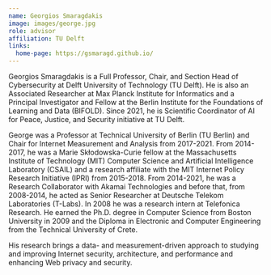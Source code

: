 ```yaml
---
name: Georgios Smaragdakis
image: images/george.jpg
role: advisor
affiliation: TU Delft
links:
  home-page: https://gsmaragd.github.io/
---
```


Georgios Smaragdakis is a Full Professor, Chair, and Section Head of Cybersecurity at Delft University of Technology (TU Delft). He is also an Associated Researcher at Max Planck Institute for Informatics and a Principal Investigator and Fellow at the Berlin Institute for the Foundations of Learning and Data (BIFOLD). Since 2021, he is Scientific Coordinator of AI for Peace, Justice, and Security initiative at TU Delft.

George was a Professor at Technical University of Berlin (TU Berlin) and Chair for Internet Measurement and Analysis from 2017-2021. From 2014-2017, he was a Marie Skłodowska-Curie fellow at the Massachusetts Institute of Technology (MIT) Computer Science and Artificial Intelligence Laboratory (CSAIL) and a research affiliate with the MIT Internet Policy Research Initiative (IPRI) from 2015-2018. From 2014-2021, he was a Research Collaborator with Akamai Technologies and before that, from 2008-2014, he acted as Senior Researcher at Deutsche Telekom Laboratories (T-Labs). In 2008 he was a research intern at Telefonica Research. He earned the Ph.D. degree in Computer Science from Boston University in 2009 and the Diploma in Electronic and Computer Engineering from the Technical University of Crete.

His research brings a data- and measurement-driven approach to studying and improving Internet security, architecture, and performance and enhancing Web privacy and security.

